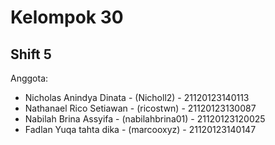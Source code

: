 # Kelompok 30

## Shift 5

Anggota:
- Nicholas Anindya Dinata - (Nicholl2) - 21120123140113
- Nathanael Rico Setiawan - (ricostwn) - 21120123130087
- Nabilah Brina Assyifa - (nabilahbrina01) - 21120123120025
- Fadlan Yuqa tahta dika  - (marcooxyz) - 21120123140147
